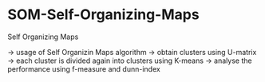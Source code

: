 SOM-Self-Organizing-Maps
========================

Self Organizing Maps

-> usage of Self Organizin Maps algorithm
-> obtain clusters using U-matrix
-> each cluster is divided again into clusters using K-means
-> analyse the performance using f-measure and dunn-index
